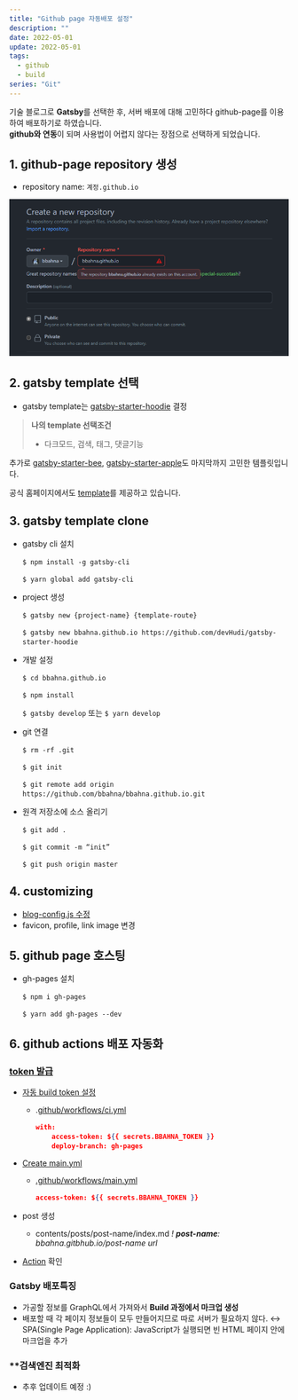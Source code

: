 ```yaml
---
title: "Github page 자동배포 설정"
description: ""
date: 2022-05-01
update: 2022-05-01
tags:
  - github
  - build
series: "Git"
---
```


기술 블로그로 **Gatsby**를 선택한 후, 서버 배포에 대해 고민하다 github-page를 이용하여 배포하기로 하였습니다.<br />
**github와 연동**이 되며 사용법이 어렵지 않다는 장점으로 선택하게 되었습니다.

## 1. github-page repository 생성
- repository name: `계정.github.io`

![](github-page(1).png)

## 2. gatsby template 선택
- gatsby template는 [gatsby-starter-hoodie](https://github.com/devHudi/gatsby-starter-hoodie) 결정

> **나의 template 선택조건**
> 
> - 다크모드, 검색, 태그, 댓글기능

추가로 [gatsby-starter-bee](https://github.com/JaeYeopHan/gatsby-starter-bee), [gatsby-starter-apple](https://github.com/sungik-choi/gatsby-starter-apple)도 마지막까지 고민한 템플릿입니다.

공식 홈페이지에서도 [template](https://www.gatsbyjs.com/starters/)를 제공하고 있습니다.

## 3. gatsby template clone

- gatsby cli 설치

    `$ npm install -g gatsby-cli`

    `$ yarn global add gatsby-cli`
    
- project 생성

    `$ gatsby new {project-name} {template-route}`

    `$ gatsby new bbahna.github.io https://github.com/devHudi/gatsby-starter-hoodie`
    
- 개발 설정

    `$ cd bbahna.github.io`

    `$ npm install`

    `$ gatsby develop` 또는 `$ yarn develop`
    
- git 연결

    `$ rm -rf .git`

    `$ git init`

    `$ git remote add origin https://github.com/bbahna/bbahna.github.io.git`
    
- 원격 저장소에 소스 올리기

    `$ git add .`

    `$ git commit -m “init”`

    `$ git push origin master`

## 4. customizing
- [blog-config.js 수정](https://github.com/bbahna/bbahna.github.io/blob/master/blog-config.js)
- favicon, profile, link image 변경

## 5. github page **호스팅**
- gh-pages 설치

    `$ npm i gh-pages`

    `$ yarn add gh-pages --dev`

## 6. g**ithub actions** 배포 자동화
### [token 발급](https://github.com/settings/tokens)
- [자동 build token 설정](https://github.com/bbahna/bbahna.github.io/commit/01b0684c08700088b8c2b152bb9662c5b913a3ef)
    - .[github/workflows/ci.yml](https://github.com/bbahna/bbahna.github.io/blob/master/.github/workflows/ci.yml)
        ```json
        with:
        	access-token: ${{ secrets.BBAHNA_TOKEN }}
        	deploy-branch: gh-pages
        ```
        
- [Create main.yml](https://github.com/bbahna/bbahna.github.io/commit/759b0a9bb288a4e5f8847f4f46fddb49320752f3)
    - [.github/workflows/main.yml](https://github.com/bbahna/bbahna.github.io/blob/master/.github/workflows/main.yml)
        ```json
        access-token: ${{ secrets.BBAHNA_TOKEN }}
        ```
        
- post 생성
    - contents/posts/post-name/index.md
        *! **post-name**: bbahna.gitbhub.io/post-name url*

- [Action](https://github.com/bbahna/bbahna.github.io/actions) 확인

### Gatsby 배포특징
- 가공할 정보를 GraphQL에서 가져와서 **Build 과정에서 마크업 생성**
- 배포할 때 각 페이지 정보들이 모두 만들어지므로 따로 서버가 필요하지 않다.
    ↔ SPA(Single Page Application): JavaScript가 실행되면 빈 HTML 페이지 안에 마크업을 추가

### **검색엔진 최적화
 - 추후 업데이트 예정 :)
